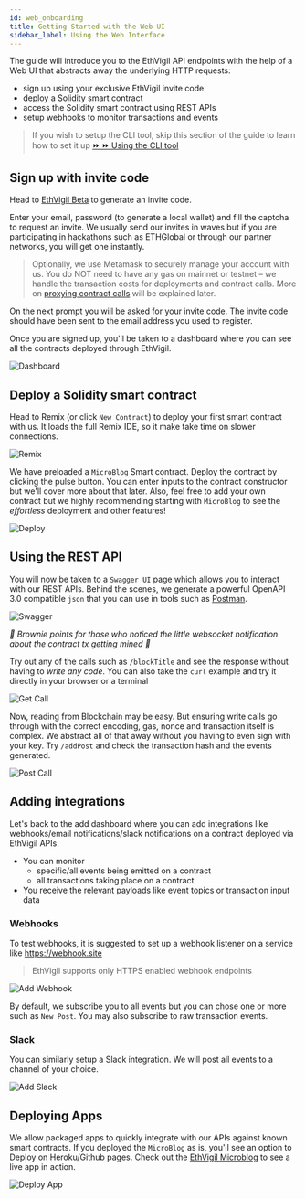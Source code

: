 ```yaml
---
id: web_onboarding
title: Getting Started with the Web UI
sidebar_label: Using the Web Interface
---
```


The guide will introduce you to the EthVigil API endpoints with the help of a Web UI that abstracts away the underlying HTTP requests:
* sign up using your exclusive EthVigil invite code
* deploy a Solidity smart contract
* access the Solidity smart contract using REST APIs
* setup webhooks to monitor transactions and events

>If you wish to setup the CLI tool, skip this section of the guide to learn how to set it up [⏩ ⏩ Using the CLI tool](cli_gettingstarted.md)

## Sign up with invite code
Head to [EthVigil Beta](https://beta.ethvigil.com/) to generate an invite code.

Enter your email, password (to generate a local wallet) and fill the captcha to request an invite. We usually send our invites in waves but if you are participating in hackathons such as ETHGlobal or through our partner networks, you will get one instantly.

>Optionally, we use Metamask to securely manage your account with us. You do NOT need to have any gas on mainnet or testnet – we handle the transaction costs for deployments and contract calls. More on [proxying contract calls](https://medium.com/blockvigil/signer-control-cum-proxy-smart-contract-a-look-at-ethvigils-latest-offering-9ad6c098c095) will be explained later.

On the next prompt you will be asked for your invite code. The invite code should have been sent to the email address you used to register.

Once you are signed up, you'll be taken to a dashboard where you can see all the contracts deployed through EthVigil.

![Dashboard](assets/web-ui/dashboard2.png)

## Deploy a Solidity smart contract

Head to Remix (or click `New Contract`) to deploy your first smart contract with us. It loads the full Remix IDE, so it make take time on slower connections.

![Remix](assets/web-ui/remix2.png)

We have preloaded a `MicroBlog` Smart contract. Deploy the contract by clicking the pulse button. You can enter inputs to the contract constructor but we'll cover more about that later. Also, feel free to add your own contract but we highly recommending starting with `MicroBlog` to see the *effortless* deployment and other features!

![Deploy](assets/web-ui/microblog_deploy2.png)


## Using the REST API

You will now be taken to a `Swagger UI` page which allows you to interact with our REST APIs. Behind the scenes, we generate a powerful OpenAPI 3.0 compatible `json` that you can use in tools such as [Postman](https://www.getpostman.com/).

![Swagger](assets/web-ui/swagger_ui.png)

*🍪 Brownie points for those who noticed the little websocket notification about the contract tx getting mined 🎉*

Try out any of the calls such as `/blockTitle` and see the response without having to *write any code*. You can also take the `curl` example and try it directly in your browser or a terminal

![Get Call](assets/web-ui/swagger_get.png)

Now, reading from Blockchain may be easy. But ensuring write calls go through with the correct encoding, gas, nonce and transaction itself is complex. We abstract all of that away without you having to even sign with your key. Try `/addPost` and check the transaction hash and the events generated.

![Post Call](assets/web-ui/swagger_post.png)

## Adding integrations

Let's back to the add dashboard where you can add integrations like webhooks/email notifications/slack notifications on a contract deployed via EthVigil APIs.
* You can monitor
  * specific/all events being emitted on a contract
  * all transactions taking place on a contract
* You receive the relevant payloads like event topics or transaction input data

### Webhooks

To test webhooks, it is suggested to set up a webhook listener on a service like https://webhook.site
>EthVigil supports only HTTPS enabled webhook endpoints

![Add Webhook](assets/web-ui/add_webhook.png)

By default, we subscribe you to all events but you can chose one or more such as `New Post`. You may also subscribe to raw transaction events.

### Slack

You can similarly setup a Slack integration. We will post all events to a channel of your choice.

![Add Slack](assets/web-ui/slack_notification.png)

## Deploying Apps

We allow packaged apps to quickly integrate with our APIs against known smart contracts. If you deployed the `MicroBlog` as is, you'll see an option to Deploy on Heroku/Github pages. Check out the [EthVigil Microblog](https://ethvigil.github.io/microblog/) to see a live app in action.

![Deploy App](assets/web-ui/deploy_app.png)
